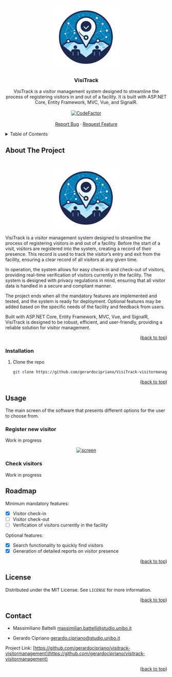 <a name="readme-top"></a>

<!-- PROJECT LOGO -->
<br />
<div align="center">
  <a href="https://github.com/gerardocipriano/visitrack-visitormanagement">
    <img src="img/visitrack_logo.png" alt="Logo" width="200">
  </a>

<h3 align="center">VisiTrack</h3>

  <p align="center">
    VisiTrack is a visitor management system designed to streamline the process of registering visitors in and out of a facility. It is built with ASP.NET Core, Entity Framework, MVC, Vue, and SignalR.
    <br /><br />
    <a href="https://www.codefactor.io/repository/github/gerardocipriano/visitrack-visitormanagement"><img src="https://www.codefactor.io/repository/github/gerardocipriano/visitrack-visitormanagement/badge" alt="CodeFactor" /></a>
    <br /><br />
    <a href="https://github.com/gerardocipriano/visitrack-visitormanagement/issues">Report Bug</a>
    ·
    <a href="https://github.com/gerardocipriano/visitrack-visitormanagement/issues">Request Feature</a>
  </p>
</div>
</div>

<!-- TABLE OF CONTENTS -->
<details>
  <summary>Table of Contents</summary>
  <ol>
    <li>
      <a href="#about-the-project">About The Project</a>
    </li>
    <li>
      <a href="#getting-started">Getting Started</a>
      <ul>
        <li><a href="#installation">Installation</a></li>
      </ul>
    </li>
    <li><a href="#usage">Usage</a></li>
    <li><a href="#roadmap">Roadmap</a></li>
    <li><a href="#license">License</a></li>
    <li><a href="#contact">Contact</a></li>
  </ol>
</details>

<!-- ABOUT THE PROJECT -->

## About The Project

<br />
<div align="center">
  <a href="https://github.com/gerardocipriano/visitrack-visitormanagement">
    <img src="img/visitrack_logo.png" alt="Logo" width="200">
  </a>
  <p align="center">
</div>
VisiTrack is a visitor management system designed to streamline the process of registering visitors in and out of a facility. Before the start of a visit, visitors are registered into the system, creating a record of their presence. This record is used to track the visitor’s entry and exit from the facility, ensuring a clear record of all visitors at any given time.

In operation, the system allows for easy check-in and check-out of visitors, providing real-time verification of visitors currently in the facility. The system is designed with privacy regulations in mind, ensuring that all visitor data is handled in a secure and compliant manner.

The project ends when all the mandatory features are implemented and tested, and the system is ready for deployment. Optional features may be added based on the specific needs of the facility and feedback from users.

Built with ASP.NET Core, Entity Framework, MVC, Vue, and SignalR, VisiTrack is designed to be robust, efficient, and user-friendly, providing a reliable solution for visitor management.

<p align="right">(<a href="#readme-top">back to top</a>)</p>

<!-- GETTING STARTED -->

### Installation

1. Clone the repo
   ```sh
   git clone https://github.com/gerardocipriano/VisiTrack-visitormanagement.git
   ```

<p align="right">(<a href="#readme-top">back to top</a>)</p>

<!-- USAGE EXAMPLES -->

## Usage

The main screen of the software that presents different options for the user to choose from.

### Register new visitor

Work in progress

<div align="center">
  <a href="https://github.com/gerardocipriano/visitrack-visitormanagement">
    <img src="img/register.png" alt=" screen" height="500">
  </a>
</div>

### Check visitors

Work in progress

<!-- ROADMAP -->

## Roadmap

Minimum mandatory features:

- [x] Visitor check-in
- [ ] Visitor check-out
- [ ] Verification of visitors currently in the facility

Optional features:

- [x] Search functionality to quickly find visitors
- [x] Generation of detailed reports on visitor presence

<p align="right">(<a href="#readme-top">back to top</a>)</p>

<!-- LICENSE -->

## License

Distributed under the MIT License. See `LICENSE` for more information.

<p align="right">(<a href="#readme-top">back to top</a>)</p>

<!-- CONTACT -->

## Contact

- Massimiliano Battelli <massimilian.battelli@studio.unibo.it><br />

- Gerardo Cipriano <gerardo.cipriano@studio.unibo.it><br />

Project Link: [https://github.com/gerardocipriano/visitrack-visitormanagement](https://github.com/gerardocipriano/visitrack-visitormanagement)

<p align="right">(<a href="#readme-top">back to top</a>)</p>

<!-- MARKDOWN LINKS & IMAGES -->

[license-url]: https://github.com/gerardocipriano/visitrack-visitormanagementblob/main/LICENSE
[product-screenshot]: img/visitrack_logo.png
